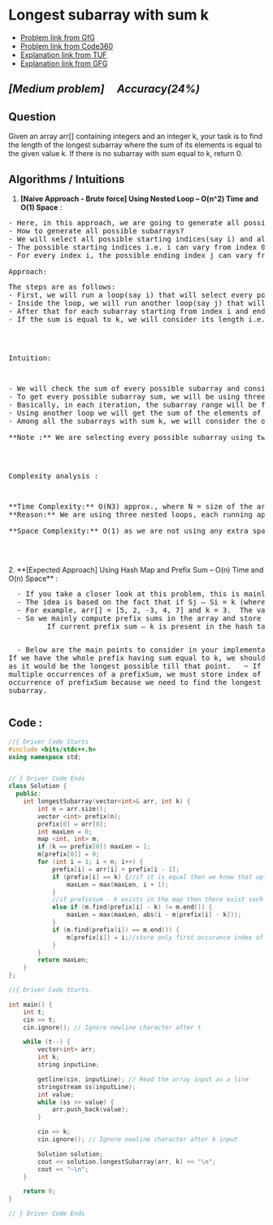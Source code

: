 # **Longest subarray with sum k**
- [Problem link from GfG](https://www.geeksforgeeks.org/problems/longest-sub-array-with-sum-k0809/1?utm_source=youtube&utm_medium=collab_striver_ytdescription&utm_campaign=longest-sub-array-with-sum-k)
- [Problem link from Code360](https://www.naukri.com/code360/problems/longest-subarray-with-sum-k_6682399?utm_source=youtube&utm_medium=affiliate&utm_campaign=striver_Arrayproblems)
- [Explanation link from TUF](https://takeuforward.org/data-structure/longest-subarray-with-given-sum-k/)
- [Explanation link from GFG](https://www.geeksforgeeks.org/longest-sub-array-sum-k/)
  
## *[Medium problem] &nbsp;&nbsp;&nbsp; Accuracy(24%)*
## **Question**
Given an array arr[] containing integers and an integer k, your task is to find the length of the longest subarray where the sum of its elements is equal to the given value k. If there is no subarray with sum equal to k, return 0.

## **Algorithms / Intuitions**
1. **[Naive Approach - Brute force] Using Nested Loop – O(n^2) Time and O(1) Space** :
<pre>
- Here, in this approach, we are going to generate all possible subarrays to solve this problem.
- How to generate all possible subarrays?
- We will select all possible starting indices(say i) and all possible ending indices(say j) to generate all possible subarrays.
- The possible starting indices i.e. i can vary from index 0 to index n-1(i.e. The last index).
- For every index i, the possible ending index j can vary from i to n-1. 

Approach:
<pre>
The steps are as follows:
- First, we will run a loop(say i) that will select every possible starting index of the subarray. The possible starting indices can vary from index 0 to index n-1(n = size of the array).
- Inside the loop, we will run another loop(say j) that will signify the ending index of the subarray. For every subarray starting from the index i, the possible ending index can vary from index i to n-1(n = size of the array).
- After that for each subarray starting from index i and ending at index j (i.e. arr[i….j]), we will run another loop to calculate the sum of all the elements(of that particular subarray).
- If the sum is equal to k, we will consider its length i.e. (j-i+1). Among all such subarrays, we will consider the maximum length by comparing all the lengths.</pre>
Intuition:
<pre>- We will check the sum of every possible subarray and consider the one with the sum k and the maximum length among them. 
- To get every possible subarray sum, we will be using three nested loops. The first loops(say i and j) will iterate over every possible starting index and ending index of a subarray. 
- Basically, in each iteration, the subarray range will be from index i to index j. 
- Using another loop we will get the sum of the elements of the subarray [i…..j]. 
- Among all the subarrays with sum k, we will consider the one with the maximum length.

**Note :** We are selecting every possible subarray using two nested loops and for each of them, we add all its elements using another loop.
</pre>
Complexity analysis : 
<pre>**Time Complexity:** O(N3) approx., where N = size of the array.
**Reason:** We are using three nested loops, each running approximately N times.

**Space Complexity:** O(1) as we are not using any extra space.
</pre>
</pre>
2. **[Expected Approach] Using Hash Map and Prefix Sum – O(n) Time and O(n) Space** :
<pre>&nbsp; - If you take a closer look at this problem, this is mainly an extension of Longest Subarray with 0 sum.
&nbsp; - The idea is based on the fact that if Sj – Si = k (where Si and Sj are prefix sums till index i and j respectively, and  i < j), then the subarray between i+1 to j has sum equal to k. 
&nbsp; - For example, arr[] = [5, 2, -3, 4, 7] and k = 3.  The value of S3 – S0= 3,  it means the subarray from index 1 to 3 has sum equals to 3. 
&nbsp; - So we mainly compute prefix sums in the array and store these prefix sums in a hash table. And check if current prefix sum – k is already present. 
         If current prefix sum – k is present in the hash table and is mapped to index j, then subarray from j to current index has sum equal to k.

&nbsp; - Below are the main points to consider in your implementation.
&nbsp;    ~ If we have the whole prefix having sum equal to k, we should prefer it as it would be the longest possible till that point.
&nbsp;    ~ If there are multiple occurrences of a prefixSum, we must store index of the earliest occurrence of prefixSum because we need to find the longest subarray.</pre>

## **Code :**

```cpp
//{ Driver Code Starts
#include <bits/stdc++.h>
using namespace std;


// } Driver Code Ends
class Solution {
  public:
    int longestSubarray(vector<int>& arr, int k) {
        int n = arr.size();
        vector <int> prefix(n);
        prefix[0] = arr[0];
        int maxLen = 0;
        map <int, int> m;
        if (k == prefix[0]) maxLen = 1;
        m[prefix[0]] = 0;
        for (int i = 1; i < n; i++) {
            prefix[i] = arr[i] + prefix[i - 1];
            if (prefix[i] == k) {//if it is equal then we know that upto that index that subarray satisfies
                maxLen = max(maxLen, i + 1);
            }
            //if prefixsum - k exists in the map then there exist such  subarray from (i - m[prefix[i] - k])
            else if (m.find(prefix[i] - k) != m.end()) {
                maxLen = max(maxLen, abs(i - m[prefix[i] - k]));
            }
            if (m.find(prefix[i]) == m.end()) {
                m[prefix[i]] = i;//store only first occurance index of prefixx sum
            }
        }
        return maxLen;
    }
};

//{ Driver Code Starts.

int main() {
    int t;
    cin >> t;
    cin.ignore(); // Ignore newline character after t

    while (t--) {
        vector<int> arr;
        int k;
        string inputLine;

        getline(cin, inputLine); // Read the array input as a line
        stringstream ss(inputLine);
        int value;
        while (ss >> value) {
            arr.push_back(value);
        }

        cin >> k;
        cin.ignore(); // Ignore newline character after k input

        Solution solution;
        cout << solution.longestSubarray(arr, k) << "\n";
        cout << "~\n";
    }

    return 0;
}

// } Driver Code Ends
